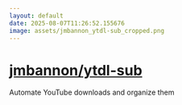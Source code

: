 ```yaml
---
layout: default
date: 2025-08-07T11:26:52.155676
image: assets/jmbannon_ytdl-sub_cropped.png
---
```


# [jmbannon/ytdl-sub](https://github.com/jmbannon/ytdl-sub)

Automate YouTube downloads and organize them
